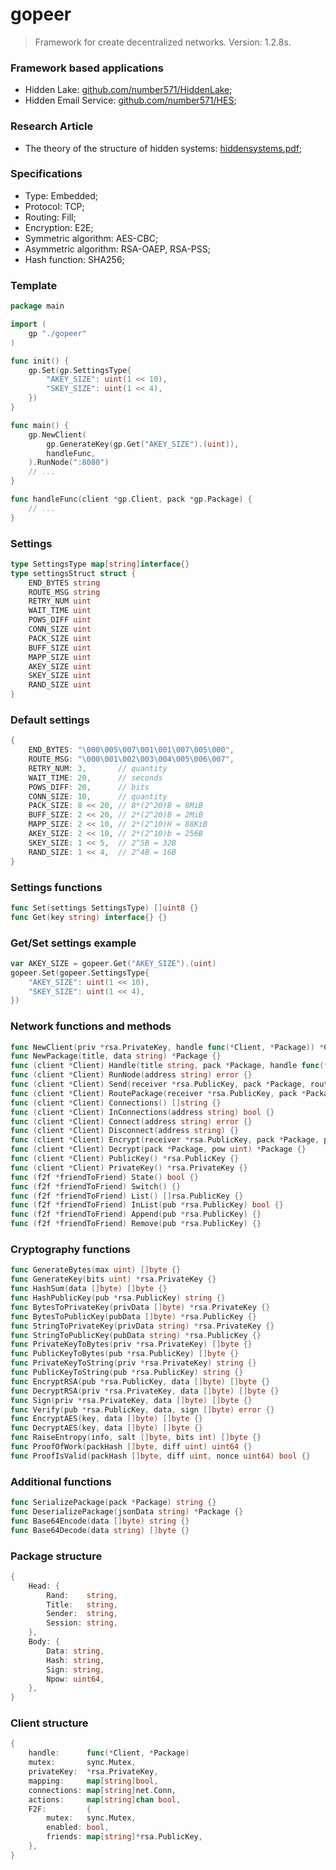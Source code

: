 # gopeer
> Framework for create decentralized networks. Version: 1.2.8s.

### Framework based applications
* Hidden Lake: [github.com/number571/HiddenLake](https://github.com/number571/HiddenLake "HL");
* Hidden Email Service: [github.com/number571/HES](https://github.com/number571/HES "HES");

### Research Article
* The theory of the structure of hidden systems: [hiddensystems.pdf](https://github.com/Number571/gopeer/blob/master/hiddensystems.pdf "TSHS");

### Specifications
* Type: Embedded;
* Protocol: TCP;
* Routing: Fill;
* Encryption: E2E;
* Symmetric algorithm: AES-CBC;
* Asymmetric algorithm: RSA-OAEP, RSA-PSS;
* Hash function: SHA256;

### Template
```go
package main

import (
    gp "./gopeer"
)

func init() {
    gp.Set(gp.SettingsType{
        "AKEY_SIZE": uint(1 << 10),
        "SKEY_SIZE": uint(1 << 4),
    })
}

func main() {
    gp.NewClient(
        gp.GenerateKey(gp.Get("AKEY_SIZE").(uint)), 
        handleFunc,
    ).RunNode(":8080")
    // ...
}

func handleFunc(client *gp.Client, pack *gp.Package) {
    // ...
}
```

### Settings
```go
type SettingsType map[string]interface{}
type settingsStruct struct {
    END_BYTES string
    ROUTE_MSG string
    RETRY_NUM uint
    WAIT_TIME uint
    POWS_DIFF uint
    CONN_SIZE uint
    PACK_SIZE uint
    BUFF_SIZE uint
    MAPP_SIZE uint
    AKEY_SIZE uint
    SKEY_SIZE uint
    RAND_SIZE uint
}
```

### Default settings
```go
{
    END_BYTES: "\000\005\007\001\001\007\005\000",
    ROUTE_MSG: "\000\001\002\003\004\005\006\007",
    RETRY_NUM: 3,       // quantity
    WAIT_TIME: 20,      // seconds
    POWS_DIFF: 20,      // bits
    CONN_SIZE: 10,      // quantity
    PACK_SIZE: 8 << 20, // 8*(2^20)B = 8MiB
    BUFF_SIZE: 2 << 20, // 2*(2^20)B = 2MiB
    MAPP_SIZE: 2 << 10, // 2*(2^10)H = 88KiB
    AKEY_SIZE: 2 << 10, // 2*(2^10)b = 256B
    SKEY_SIZE: 1 << 5,  // 2^5B = 32B
    RAND_SIZE: 1 << 4,  // 2^4B = 16B
}
```

### Settings functions
```go
func Set(settings SettingsType) []uint8 {}
func Get(key string) interface{} {}
```

### Get/Set settings example
```go
var AKEY_SIZE = gopeer.Get("AKEY_SIZE").(uint)
gopeer.Set(gopeer.SettingsType{
    "AKEY_SIZE": uint(1 << 10),
    "SKEY_SIZE": uint(1 << 4),
})
```

### Network functions and methods
```go
func NewClient(priv *rsa.PrivateKey, handle func(*Client, *Package)) *Client {}
func NewPackage(title, data string) *Package {}
func (client *Client) Handle(title string, pack *Package, handle func(*Client, *Package) string) {}
func (client *Client) RunNode(address string) error {}
func (client *Client) Send(receiver *rsa.PublicKey, pack *Package, route []*rsa.PublicKey, ppsender *rsa.PrivateKey) (string, error) {}
func (client *Client) RoutePackage(receiver *rsa.PublicKey, pack *Package, route []*rsa.PublicKey, ppsender *rsa.PrivateKey) *Package {}
func (client *Client) Connections() []string {}
func (client *Client) InConnections(address string) bool {}
func (client *Client) Connect(address string) error {}
func (client *Client) Disconnect(address string) {}
func (client *Client) Encrypt(receiver *rsa.PublicKey, pack *Package, pow uint) *Package {}
func (client *Client) Decrypt(pack *Package, pow uint) *Package {}
func (client *Client) PublicKey() *rsa.PublicKey {}
func (client *Client) PrivateKey() *rsa.PrivateKey {}
func (f2f *friendToFriend) State() bool {}
func (f2f *friendToFriend) Switch() {}
func (f2f *friendToFriend) List() []rsa.PublicKey {}
func (f2f *friendToFriend) InList(pub *rsa.PublicKey) bool {}
func (f2f *friendToFriend) Append(pub *rsa.PublicKey) {}
func (f2f *friendToFriend) Remove(pub *rsa.PublicKey) {}
```

### Cryptography functions
```go
func GenerateBytes(max uint) []byte {}
func GenerateKey(bits uint) *rsa.PrivateKey {}
func HashSum(data []byte) []byte {}
func HashPublicKey(pub *rsa.PublicKey) string {}
func BytesToPrivateKey(privData []byte) *rsa.PrivateKey {}
func BytesToPublicKey(pubData []byte) *rsa.PublicKey {}
func StringToPrivateKey(privData string) *rsa.PrivateKey {}
func StringToPublicKey(pubData string) *rsa.PublicKey {}
func PrivateKeyToBytes(priv *rsa.PrivateKey) []byte {}
func PublicKeyToBytes(pub *rsa.PublicKey) []byte {}
func PrivateKeyToString(priv *rsa.PrivateKey) string {}
func PublicKeyToString(pub *rsa.PublicKey) string {}
func EncryptRSA(pub *rsa.PublicKey, data []byte) []byte {}
func DecryptRSA(priv *rsa.PrivateKey, data []byte) []byte {}
func Sign(priv *rsa.PrivateKey, data []byte) []byte {}
func Verify(pub *rsa.PublicKey, data, sign []byte) error {}
func EncryptAES(key, data []byte) []byte {}
func DecryptAES(key, data []byte) []byte {}
func RaiseEntropy(info, salt []byte, bits int) []byte {}
func ProofOfWork(packHash []byte, diff uint) uint64 {}
func ProofIsValid(packHash []byte, diff uint, nonce uint64) bool {}
```

### Additional functions
```go
func SerializePackage(pack *Package) string {}
func DeserializePackage(jsonData string) *Package {}
func Base64Encode(data []byte) string {}
func Base64Decode(data string) []byte {}
```

### Package structure
```go
{
    Head: {
        Rand:    string,
        Title:   string,
        Sender:  string,
        Session: string,
    },
    Body: {
        Data: string,
        Hash: string,
        Sign: string,
        Npow: uint64,
    },
}
```

### Client structure
```go
{
    handle:      func(*Client, *Package)
    mutex:       sync.Mutex,
    privateKey:  *rsa.PrivateKey,
    mapping:     map[string]bool,
    connections: map[string]net.Conn,
    actions:     map[string]chan bool,
    F2F:         {
        mutex:   sync.Mutex,
        enabled: bool,
        friends: map[string]*rsa.PublicKey,
    },
}
```
